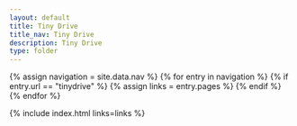 ```yaml
---
layout: default
title: Tiny Drive
title_nav: Tiny Drive
description: Tiny Drive
type: folder
---
```

{% assign navigation = site.data.nav %}
{% for entry in navigation %}
  {% if entry.url == "tinydrive" %}
    {% assign links = entry.pages %}
  {% endif %}
{% endfor %}

{% include index.html links=links %}
